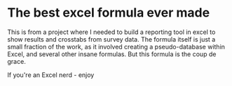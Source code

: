 # The best excel formula ever made
This is from a project where I needed to build a reporting tool in excel to show results and crosstabs from survey data.
The formula itself is just a small fraction of the work, as it involved creating a pseudo-database within Excel, and several other insane formulas.
But this formula is the coup de grace. 

If you're an Excel nerd - enjoy
